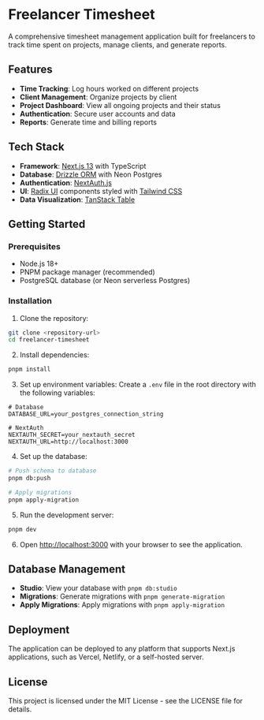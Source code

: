 # Freelancer Timesheet

A comprehensive timesheet management application built for freelancers to track time spent on projects, manage clients, and generate reports.

## Features

- **Time Tracking**: Log hours worked on different projects
- **Client Management**: Organize projects by client
- **Project Dashboard**: View all ongoing projects and their status
- **Authentication**: Secure user accounts and data
- **Reports**: Generate time and billing reports

## Tech Stack

- **Framework**: [Next.js 13](https://nextjs.org/) with TypeScript
- **Database**: [Drizzle ORM](https://orm.drizzle.team/) with Neon Postgres
- **Authentication**: [NextAuth.js](https://next-auth.js.org/)
- **UI**: [Radix UI](https://www.radix-ui.com/) components styled with [Tailwind CSS](https://tailwindcss.com/)
- **Data Visualization**: [TanStack Table](https://tanstack.com/table)

## Getting Started

### Prerequisites

- Node.js 18+ 
- PNPM package manager (recommended)
- PostgreSQL database (or Neon serverless Postgres)

### Installation

1. Clone the repository:
```bash
git clone <repository-url>
cd freelancer-timesheet
```

2. Install dependencies:
```bash
pnpm install
```

3. Set up environment variables:
Create a `.env` file in the root directory with the following variables:
```
# Database
DATABASE_URL=your_postgres_connection_string

# NextAuth
NEXTAUTH_SECRET=your_nextauth_secret
NEXTAUTH_URL=http://localhost:3000
```

4. Set up the database:
```bash
# Push schema to database
pnpm db:push

# Apply migrations
pnpm apply-migration
```

5. Run the development server:
```bash
pnpm dev
```

6. Open [http://localhost:3000](http://localhost:3000) with your browser to see the application.

## Database Management

- **Studio**: View your database with `pnpm db:studio`
- **Migrations**: Generate migrations with `pnpm generate-migration`
- **Apply Migrations**: Apply migrations with `pnpm apply-migration`

## Deployment

The application can be deployed to any platform that supports Next.js applications, such as Vercel, Netlify, or a self-hosted server.

## License

This project is licensed under the MIT License - see the LICENSE file for details.